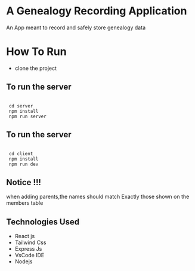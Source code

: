 # A Genealogy Recording Application

An App meant to record and safely store genealogy data

# How To Run

- clone the project

## To run the server

```

 cd server
 npm install
 npm run server
```

## To run the server

```

 cd client
 npm install
 npm run dev
```

## Notice !!!

when adding parents,the names should match Exactly those shown on the members table

## Technologies Used

- React js
- Tailwind Css
- Express Js
- VsCode IDE
- Nodejs
